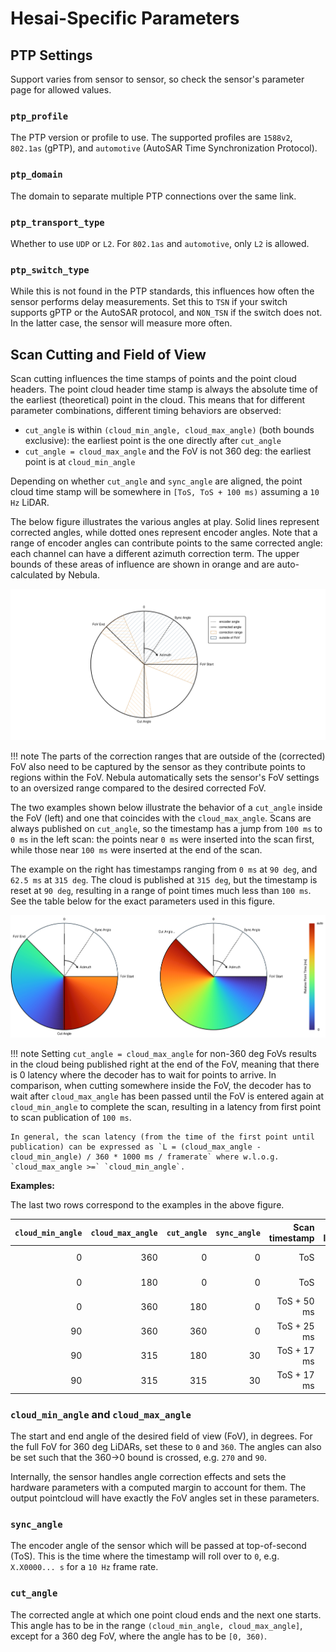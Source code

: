 # Hesai-Specific Parameters

## PTP Settings

Support varies from sensor to sensor, so check the sensor's parameter page for allowed values.

### `ptp_profile`

The PTP version or profile to use. The supported profiles are `1588v2`, `802.1as` (gPTP), and `automotive` (AutoSAR Time Synchronization Protocol).

### `ptp_domain`

The domain to separate multiple PTP connections over the same link.

### `ptp_transport_type`

Whether to use `UDP` or `L2`. For `802.1as` and `automotive`, only `L2` is allowed.

### `ptp_switch_type`

While this is not found in the PTP standards, this influences how often the sensor performs delay measurements.
Set this to `TSN` if your switch supports gPTP or the AutoSAR protocol, and `NON_TSN` if the switch does not.
In the latter case, the sensor will measure more often.

## Scan Cutting and Field of View

Scan cutting influences the time stamps of points and the point cloud headers.
The point cloud header time stamp is always the absolute time of the earliest (theoretical) point in the cloud.
This means that for different parameter combinations, different timing behaviors are observed:

- `cut_angle` is within `(cloud_min_angle, cloud_max_angle)` (both bounds exclusive): the earliest point is the one directly after `cut_angle`
- `cut_angle = cloud_max_angle` and the FoV is not 360 deg: the earliest point is at `cloud_min_angle`

Depending on whether `cut_angle` and `sync_angle` are aligned, the point cloud time stamp will be somewhere in `[ToS, ToS + 100 ms)` assuming a `10 Hz` LiDAR.

The below figure illustrates the various angles at play. Solid lines represent corrected angles, while dotted ones represent encoder angles.
Note that a range of encoder angles can contribute points to the same corrected angle: each channel can have a different azimuth correction term.
The upper bounds of these areas of influence are shown in orange and are auto-calculated by Nebula.

![Explanation of the angles involved in scan cutting and timing](sensor_angles.svg)

<!-- prettier-ignore-start -->
!!! note
    The parts of the correction ranges that are outside of the (corrected) FoV also need to be captured by the sensor as they contribute points to regions within the FoV.
    Nebula automatically sets the sensor's FoV settings to an oversized range compared to the desired corrected FoV.
<!-- prettier-ignore-end -->

The two examples shown below illustrate the behavior of a `cut_angle` inside the FoV (left) and one that coincides with the `cloud_max_angle`.
Scans are always published on `cut_angle`, so the timestamp has a jump from `100 ms` to `0 ms` in the left scan: the points near `0 ms` were inserted into the scan first,
while those near `100 ms` were inserted at the end of the scan.

The example on the right has timestamps ranging from `0 ms` at `90 deg`, and `62.5 ms` at `315 deg`. The cloud is published at `315 deg`, but the timestamp is reset at `90 deg`,
resulting in a range of point times much less than `100 ms`. See the table below for the exact parameters used in this figure.

![Examples of the angles shown above](sensor_angle_examples.svg)

<!-- prettier-ignore-start -->
!!! note
    Setting `cut_angle = cloud_max_angle` for non-360 deg FoVs results in the cloud being published right at the end of the FoV, meaning that there is 0 latency where the decoder has to wait for points to arrive.
    In comparison, when cutting somewhere inside the FoV, the decoder has to wait after `cloud_max_angle` has been passed until the FoV is entered again at `cloud_min_angle` to complete the scan, resulting in a
    latency from first point to scan publication of `100 ms`.

    In general, the scan latency (from the time of the first point until publication) can be expressed as `L = (cloud_max_angle - cloud_min_angle) / 360 * 1000 ms / framerate` where w.l.o.g. `cloud_max_angle >=` `cloud_min_angle`.
<!-- prettier-ignore-end -->

**Examples:**

The last two rows correspond to the examples in the above figure.

| `cloud_min_angle` | `cloud_max_angle` | `cut_angle` | `sync_angle` | Scan timestamp | Scan latency |
| ----------------: | ----------------: | ----------: | -----------: | -------------: | -----------: |
|                 0 |               360 |           0 |            0 |            ToS |       100 ms |
|                 0 |               180 |           0 |            0 |            ToS |       100 ms |
|                 0 |               360 |         180 |            0 |    ToS + 50 ms |       100 ms |
|                90 |               360 |         360 |            0 |    ToS + 25 ms |        75 ms |
|                90 |               315 |         180 |           30 |    ToS + 17 ms |       100 ms |
|                90 |               315 |         315 |           30 |    ToS + 17 ms |        63 ms |

### `cloud_min_angle` and `cloud_max_angle`

The start and end angle of the desired field of view (FoV), in degrees. For the full FoV for 360 deg LiDARs, set these to `0` and `360`.
The angles can also be set such that the 360->0 bound is crossed, e.g. `270` and `90`.

Internally, the sensor handles angle correction effects and sets the hardware parameters with a computed margin to account for them.
The output pointcloud will have exactly the FoV angles set in these parameters.

### `sync_angle`

The encoder angle of the sensor which will be passed at top-of-second (ToS). This is the time where the timestamp will roll over to `0`,
e.g. `X.X0000... s` for a `10 Hz` frame rate.

### `cut_angle`

The corrected angle at which one point cloud ends and the next one starts.
This angle has to be in the range `(cloud_min_angle, cloud_max_angle]`, except for a 360 deg FoV, where the angle has to be `[0, 360)`.
